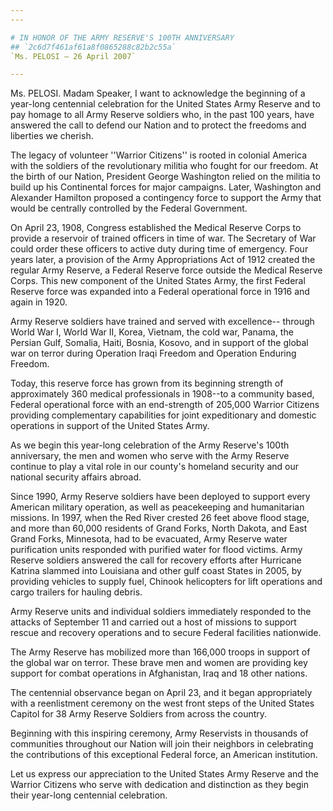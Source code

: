 ```yaml
---
---

# IN HONOR OF THE ARMY RESERVE'S 100TH ANNIVERSARY
## `2c6d7f461af61a8f0865288c82b2c55a`
`Ms. PELOSI — 26 April 2007`

---
```



Ms. PELOSI. Madam Speaker, I want to acknowledge the beginning of a 
year-long centennial celebration for the United States Army Reserve and 
to pay homage to all Army Reserve soldiers who, in the past 100 years, 
have answered the call to defend our Nation and to protect the freedoms 
and liberties we cherish.

The legacy of volunteer ''Warrior Citizens'' is rooted in colonial 
America with the soldiers of the revolutionary militia who fought for 
our freedom. At the birth of our Nation, President George Washington 
relied on the militia to build up his Continental forces for major 
campaigns. Later, Washington and Alexander Hamilton proposed a 
contingency force to support the Army that would be centrally 
controlled by the Federal Government.

On April 23, 1908, Congress established the Medical Reserve Corps to 
provide a reservoir of trained officers in time of war. The Secretary 
of War could order these officers to active duty during time of 
emergency. Four years later, a provision of the Army Appropriations Act 
of 1912 created the regular Army Reserve, a Federal Reserve force 
outside the Medical Reserve Corps. This new component of the United 
States Army, the first Federal Reserve force was expanded into a 
Federal operational force in 1916 and again in 1920.

Army Reserve soldiers have trained and served with excellence--
through World War I, World War II, Korea, Vietnam, the cold war, 
Panama, the Persian Gulf, Somalia, Haiti, Bosnia, Kosovo, and in 
support of the global war on terror during Operation Iraqi Freedom and 
Operation Enduring Freedom.

Today, this reserve force has grown from its beginning strength of 
approximately 360 medical professionals in 1908--to a community based, 
Federal operational force with an end-strength of 205,000 Warrior 
Citizens providing complementary capabilities for joint expeditionary 
and domestic operations in support of the United States Army.

As we begin this year-long celebration of the Army Reserve's 100th 
anniversary, the men and women who serve with the Army Reserve continue 
to play a vital role in our county's homeland security and our national 
security affairs abroad.

Since 1990, Army Reserve soldiers have been deployed to support every 
American military operation, as well as peacekeeping and humanitarian 
missions. In 1997, when the Red River crested 26 feet above flood 
stage, and more than 60,000 residents of Grand Forks, North Dakota, and 
East Grand Forks, Minnesota, had to be evacuated, Army Reserve water 
purification units responded with purified water for flood victims. 
Army Reserve soldiers answered the call for recovery efforts after 
Hurricane Katrina slammed into Louisiana and other gulf coast States in 
2005, by providing vehicles to supply fuel, Chinook helicopters for 
lift operations and cargo trailers for hauling debris.

Army Reserve units and individual soldiers immediately responded to 
the attacks of September 11 and carried out a host of missions to 
support rescue and recovery operations and to secure Federal facilities 
nationwide.

The Army Reserve has mobilized more than 166,000 troops in support of 
the global war on terror. These brave men and women are providing key 
support for combat operations in Afghanistan, Iraq and 18 other 
nations.

The centennial observance began on April 23, and it began 
appropriately with a reenlistment ceremony on the west front steps of 
the United States Capitol for 38 Army Reserve Soldiers from across the 
country.

Beginning with this inspiring ceremony, Army Reservists in thousands 
of communities throughout our Nation will join their neighbors in 
celebrating the contributions of this exceptional Federal force, an 
American institution.

Let us express our appreciation to the United States Army Reserve and 
the Warrior Citizens who serve with dedication and distinction as they 
begin their year-long centennial celebration.
